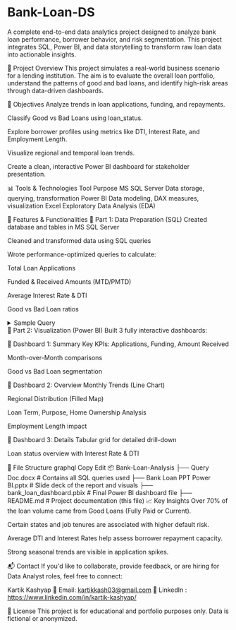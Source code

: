 # Bank-Loan-DS

A complete end-to-end data analytics project designed to analyze bank loan performance, borrower behavior, and risk segmentation. This project integrates SQL, Power BI, and data storytelling to transform raw loan data into actionable insights.

🚀 Project Overview
This project simulates a real-world business scenario for a lending institution. The aim is to evaluate the overall loan portfolio, understand the patterns of good and bad loans, and identify high-risk areas through data-driven dashboards.

🧠 Objectives
Analyze trends in loan applications, funding, and repayments.

Classify Good vs Bad Loans using loan_status.

Explore borrower profiles using metrics like DTI, Interest Rate, and Employment Length.

Visualize regional and temporal loan trends.

Create a clean, interactive Power BI dashboard for stakeholder presentation.

📊 Tools & Technologies
Tool	Purpose
MS SQL Server	Data storage, querying, transformation
Power BI	Data modeling, DAX measures, visualization
Excel	Exploratory Data Analysis (EDA)

🔧 Features & Functionalities
🔹 Part 1: Data Preparation (SQL)
Created database and tables in MS SQL Server

Cleaned and transformed data using SQL queries

Wrote performance-optimized queries to calculate:

Total Loan Applications

Funded & Received Amounts (MTD/PMTD)

Average Interest Rate & DTI

Good vs Bad Loan ratios

<details> <summary>Sample Query</summary>
sql
Copy
Edit
SELECT
  COUNT(id) AS Total_Applications,
  AVG(int_rate) * 100 AS Avg_Interest_Rate,
  AVG(dti) * 100 AS Avg_DTI
FROM bank_loan_data;
</details>
🔹 Part 2: Visualization (Power BI)
Built 3 fully interactive dashboards:

📌 Dashboard 1: Summary
Key KPIs: Applications, Funding, Amount Received

Month-over-Month comparisons

Good vs Bad Loan segmentation

📌 Dashboard 2: Overview
Monthly Trends (Line Chart)

Regional Distribution (Filled Map)

Loan Term, Purpose, Home Ownership Analysis

Employment Length impact

📌 Dashboard 3: Details
Tabular grid for detailed drill-down

Loan status overview with Interest Rate & DTI

📁 File Structure
graphql
Copy
Edit
📦 Bank-Loan-Analysis
├── Query Doc.docx             # Contains all SQL queries used
├── Bank Loan PPT Power BI.pptx # Slide deck of the report and visuals
├── bank_loan_dashboard.pbix   # Final Power BI dashboard file
├── README.md                  # Project documentation (this file)
📈 Key Insights
Over 70% of the loan volume came from Good Loans (Fully Paid or Current).

Certain states and job tenures are associated with higher default risk.

Average DTI and Interest Rates help assess borrower repayment capacity.

Strong seasonal trends are visible in application spikes.

📬 Contact
If you'd like to collaborate, provide feedback, or are hiring for Data Analyst roles, feel free to connect:

Kartik Kashyap
📧 Email: kartikkash03@gmail.com
🔗 LinkedIn : https://www.linkedin.com/in/kartik-kashyap/

📌 License
This project is for educational and portfolio purposes only. Data is fictional or anonymized.

